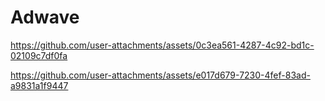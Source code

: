 # Adwave

https://github.com/user-attachments/assets/0c3ea561-4287-4c92-bd1c-02109c7df0fa

https://github.com/user-attachments/assets/e017d679-7230-4fef-83ad-a9831a1f9447
